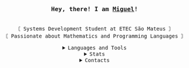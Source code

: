 <h3 align="center">
  <samp>
    Hey, there! I am <b><a rel="nofollow noopener noreferrer" target="_blank" href="https://www.linkedin.com/in/miguel-ara%C3%BAjo-a3a936271/">Miguel</a>!</b>
  </samp>
</h3>

<p align="center"><br>
  <samp>
    〘 Systems Development Student at ETEC São Mateus 〙<br>
    〘 Passionate about Mathematics and Programming Languages 〙<br>
  </samp>
</p>

<details align="center">
  <summary><samp>Languages and Tools</samp></summary><br>
  
  <img src="https://img.shields.io/badge/HTML5-E34F26?style=for-the-badge&logo=html5&logoColor=white">
  <img src="https://img.shields.io/badge/CSS3-1572B6?style=for-the-badge&logo=css3&logoColor=white">
  <img src="https://img.shields.io/badge/JavaScript-323330?style=for-the-badge&logo=javascript&logoColor=F7DF1E">
  <img src="https://img.shields.io/badge/Python-14354C?style=for-the-badge&logo=python&logoColor=white">
  <img src="https://img.shields.io/badge/Node.js-43853D?style=for-the-badge&logo=node.js&logoColor=white">
  <img src="https://img.shields.io/badge/Java-ED8B00?style=for-the-badge&logo=openjdk&logoColor=white">
  <img src="https://img.shields.io/badge/PHP-777BB4?style=for-the-badge&logo=php&logoColor=white">
  <img src="https://img.shields.io/badge/Bootstrap-563D7C?style=for-the-badge&logo=bootstrap&logoColor=white">
  <img src="https://img.shields.io/badge/MySQL-00000F?style=for-the-badge&logo=mysql&logoColor=white">
  <img src="https://img.shields.io/badge/MongoDB-4EA94B?style=for-the-badge&logo=mongodb&logoColor=white">
</details>

<details align="center">
  <summary><samp>Stats</samp></summary><br>
  
  <p>&nbsp;<img align="center" src="https://github-readme-stats.vercel.app/api?username=migg-araujo&show_icons=true&locale=en&theme=dark" alt="gustavosouza123" /></p>
  <p><img align="center" src="https://github-readme-streak-stats.herokuapp.com/?user=migg-araujo&theme=dark" alt="gustavosouza123" /></p>
  <p><img align="center" src="https://github-readme-stats.vercel.app/api/top-langs?username=migg-araujo&show_icons=true&locale=en&layout=compact&theme=dark" alt="gustavosouza123" /></p>
</details>

<details align="center">
  <summary><samp>Contacts</samp></summary><br>
  
  <a href="mailto:miguelbzr6@gmail.com?subject=Subject&amp;body=Message" target="_blank" rel="noreferrer"><img src="https://img.shields.io/badge/Gmail-D14836?style=for-the-badge&logo=gmail&logoColor=white"></a>
  <a href="https://www.linkedin.com/in/miguel-ara%C3%BAjo-a3a936271/" target="_blank" rel="noreferrer"><img src="https://img.shields.io/badge/LinkedIn-0077B5?style=for-the-badge&logo=linkedin&logoColor=white"></a>
  <a href="https://web.whatsapp.com/send?phone=5511984888352&text=Hello+from+GitHub" target="_blank" rel="noreferrer"><img src="https://img.shields.io/badge/WhatsApp-25D366?style=for-the-badge&logo=whatsapp&logoColor=white"></a>
  <a href="https://www.instagram.com/migg_araujo/" target="_blank" rel="noreferrer"><img src="https://img.shields.io/badge/Instagram-E4405F?style=for-the-badge&logo=instagram&logoColor=white"></a>
</details>
